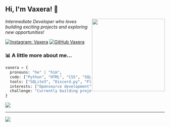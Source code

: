 <h2> Hi, I'm Vaxera! 👋</h2>
<img align='right' src="https://i.postimg.cc/y8k2d64C/3434d665-980e-499d-a671-268ec5ffe65b.jpg" width="230">
<p><em>Intermediate Developer who loves building exciting projects and exploring new opportunities!</em></p>

[![Instagram: Vaxera](https://img.shields.io/badge/-INSTA-%23E4405F?style=flat-square&logo=instagram&logoColor=white&link=https://instagram.com/nitrixly)](https://instagram.com/nitrixly)
[![GitHub Vaxera](https://img.shields.io/github/followers/vaxera?label=follow&style=social)](https://github.com/vaxera)

### 📊 A little more about me...  

```python
vaxera = {
  pronouns: "he" | "him",
  code: ["Python", "HTML", "CSS", "SQL"],
  tools: ["SQLite3", "Discord.py", "Flask"],
  interests: ["Opensource development", "backend systems", "database management"],
  challenge: "Currently building projects with advanced features and working on my SQL skills"
}
```
![](https://github-readme-stats.vercel.app/api/top-langs/?username=vaxera&theme=github_dark&hide_border=false&include_all_commits=false&count_private=false&layout=compact)

---
[![](https://visitcount.itsvg.in/api?id=vaxera&icon=2&color=12)](https://visitcount.itsvg.in)

